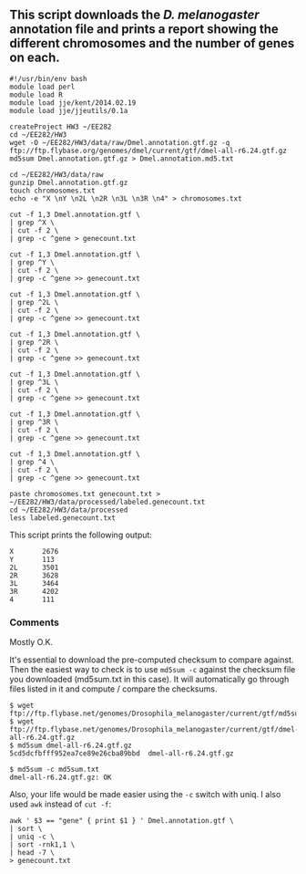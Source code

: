## This script downloads the _D. melanogaster_ annotation file and prints a report showing the different chromosomes and the number of genes on each.
```
#!/usr/bin/env bash
module load perl
module load R
module load jje/kent/2014.02.19
module load jje/jjeutils/0.1a

createProject HW3 ~/EE282
cd ~/EE282/HW3
wget -O ~/EE282/HW3/data/raw/Dmel.annotation.gtf.gz -q ftp://ftp.flybase.org/genomes/dmel/current/gtf/dmel-all-r6.24.gtf.gz
md5sum Dmel.annotation.gtf.gz > Dmel.annotation.md5.txt

cd ~/EE282/HW3/data/raw
gunzip Dmel.annotation.gtf.gz
touch chromosomes.txt
echo -e "X \nY \n2L \n2R \n3L \n3R \n4" > chromosomes.txt

cut -f 1,3 Dmel.annotation.gtf \
| grep ^X \
| cut -f 2 \
| grep -c ^gene > genecount.txt

cut -f 1,3 Dmel.annotation.gtf \
| grep ^Y \
| cut -f 2 \
| grep -c ^gene >> genecount.txt

cut -f 1,3 Dmel.annotation.gtf \
| grep ^2L \
| cut -f 2 \
| grep -c ^gene >> genecount.txt

cut -f 1,3 Dmel.annotation.gtf \
| grep ^2R \
| cut -f 2 \
| grep -c ^gene >> genecount.txt

cut -f 1,3 Dmel.annotation.gtf \
| grep ^3L \
| cut -f 2 \
| grep -c ^gene >> genecount.txt

cut -f 1,3 Dmel.annotation.gtf \
| grep ^3R \
| cut -f 2 \
| grep -c ^gene >> genecount.txt

cut -f 1,3 Dmel.annotation.gtf \
| grep ^4 \
| cut -f 2 \
| grep -c ^gene >> genecount.txt

paste chromosomes.txt genecount.txt > ~/EE282/HW3/data/processed/labeled.genecount.txt
cd ~/EE282/HW3/data/processed
less labeled.genecount.txt
```

This script prints the following output:
```
X       2676
Y       113
2L      3501
2R      3628
3L      3464
3R      4202
4       111
```

### Comments

Mostly O.K.

It's essential to download the pre-computed checksum to compare against. Then the easiest way to check is to use ```md5sum -c``` against the checksum file you downloaded (md5sum.txt in this case). It will automatically go through files listed in it and compute / compare the checksums.

```
$ wget ftp://ftp.flybase.net/genomes/Drosophila_melanogaster/current/gtf/md5sum.txt
$ wget ftp://ftp.flybase.net/genomes/Drosophila_melanogaster/current/gtf/dmel-all-r6.24.gtf.gz
$ md5sum dmel-all-r6.24.gtf.gz 
5cd5dcfbfff952ea7ce89e26cba89bbd  dmel-all-r6.24.gtf.gz

$ md5sum -c md5sum.txt
dmel-all-r6.24.gtf.gz: OK
```

Also, your life would be made easier using the ```-c``` switch with uniq. I also used ```awk``` instead of ```cut -f```:

```
awk ' $3 == "gene" { print $1 } ' Dmel.annotation.gtf \
| sort \
| uniq -c \
| sort -rnk1,1 \
| head -7 \
> genecount.txt
```
